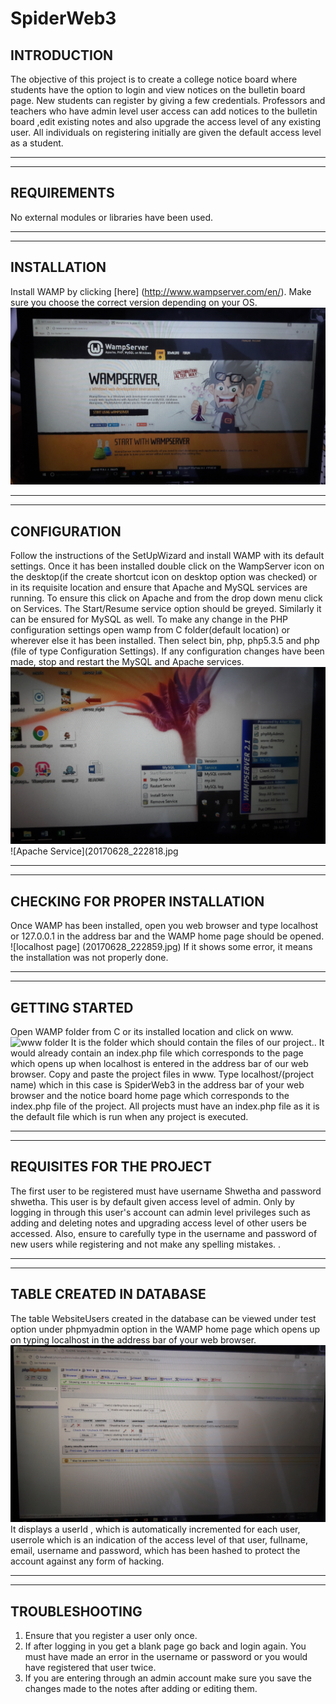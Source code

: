 # SpiderWeb3
## INTRODUCTION

The objective of this project is to create a college notice board where students have the option to login and view notices on the bulletin board page. New students can register by giving a few credentials. Professors and teachers who have admin level user access can add notices to the bulletin board ,edit existing notes and also upgrade the access level of any existing user. All individuals on registering initially are given the default access level as a student.
***
***
## REQUIREMENTS

No external modules or libraries have been used.

___
___

## INSTALLATION

Install WAMP by clicking [here] (http://www.wampserver.com/en/). Make sure you choose the correct version depending on your OS. ![wampsever.com web page](20170628_222753.jpg)
***
***
## CONFIGURATION

Follow the instructions of the SetUpWizard and install WAMP with its default settings. Once it  has been installed double click on the WampServer icon on the desktop(if the create shortcut icon on desktop option was checked) or in its requisite location and ensure that Apache  and MySQL services are running. To ensure this click on Apache and from the drop down menu click on Services. The Start/Resume service option should be greyed. Similarly it can be ensured for MySQL as well. To make any change in the PHP configuration settings open wamp from C folder(default location) or wherever else it has been installed. Then select bin, php, php5.3.5 and php (file of type Configuration Settings). If any configuration changes have been made, stop and restart the MySQL and Apache services. ![MySQL Service](20170628_222830.jpg) ![Apache Service](20170628_222818.jpg

***
***
## CHECKING FOR PROPER INSTALLATION

Once WAMP has been installed, open you web browser and type localhost or 127.0.0.1 in the address bar and the WAMP home page should be opened. ![localhost page] (20170628_222859.jpg) If it shows some error, it means the installation was not properly done. 
***
***
## GETTING STARTED

Open WAMP folder from C or its installed location and click on www. ![www folder](20170628_222232.jpg) It is the folder which should contain the files of our project.. It would already contain an index.php file which corresponds to the page which opens up when  localhost is entered in the address bar of our web browser. Copy and paste the project files in www. Type localhost/(project name) which in this case is SpiderWeb3 in the address bar of your web browser and the notice board home page which corresponds to the index.php file of the project. All projects must have an index.php file as it is the default file which is run when any project is executed. 

***
***
## REQUISITES FOR THE PROJECT

The first user to be registered must have username Shwetha and password shwetha. This user is by default given access level of admin. Only by logging in through this user's account can admin level privileges such as adding and deleting notes and upgrading access level of other users be accessed. Also, ensure to carefully type in the username and password of new users while registering and not make any spelling mistakes. .
***
***
## TABLE CREATED IN DATABASE

The table WebsiteUsers created in the database can be viewed under test option under phpmyadmin option in the WAMP home page which opens up on typing localhost in the address bar of your web browser. ![table created in database](20170628_222953.jpg) It displays a userId , which is automatically incremented for each user, userrole which is an indication of the access level of that user, fullname, email, username and password, which has been hashed to protect the account against any form of hacking. 

***
***
## TROUBLESHOOTING
1. Ensure that you register a user only once.
2. If after logging in you get a blank page go back and login again. You must have made an error in the username or password or you would have registered that user twice.
3. If you are entering through an admin account make sure you save the changes made to the notes after adding or editing them.


